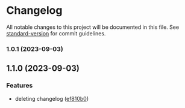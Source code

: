 # Changelog

All notable changes to this project will be documented in this file. See [standard-version](https://github.com/conventional-changelog/standard-version) for commit guidelines.

### 1.0.1 (2023-09-03)

## 1.1.0 (2023-09-03)


### Features

* deleting changelog ([ef810b0](https://github.com/swarooprooney/devops/commit/ef810b0d7c4cb08b6477f48b85d4b5f099916f3f))
